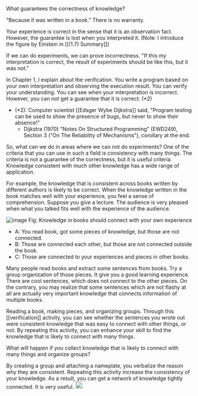 
What guarantees the correctness of knowledge?

"Because it was written in a book." There is no warranty.

Your experience is correct in the sense that it is an observation fact. However, the guarantee is lost when you interpreted it. (Note: I introduce the figure by Einstein in [[(1.7) Summary]])

If we can do experiments, we can prove incorrectness. "If this my interpretation is correct, the result of experiments should be like this, but it was not."

In Chapter 1, I explain about the verification. You write a program based on your own interpretation and observing the execution result. You can verify your understanding. You can see when your interpretation is incorrect. However, you can not get a guarantee that it is correct.  (*2)

- (*2): Computer scientist [[Edsger Wybe Dijkstra]] said, "Program testing can be used to show the presence of bugs, but never to show their absence!"
    - Dijkstra (1970) "Notes On Structured Programming" (EWD249), Section 3 ("On The Reliability of Mechanisms"), corollary at the end.

So, what can we do in areas where we can not do experiments? One of the criteria that you can use in such a field is consistency with many things. The criteria is not a guarantee of the correctness, but it is useful criteria. Knowledge consistent with much other knowledge has a wide range of application.

For example, the knowledge that is consistent across books written by different authors is likely to be correct. When the knowledge written in the book matches well with your experience, you feel a sense of comprehension. Suppose you give a lecture. The audience is very pleased when what you talked fits well with the experience of the audience.

![image](https://gyazo.com/4169ef3a64097dd3dcd5ad1de5a26496/thumb/1000)
Fig: Knowledge in books should connect with your own experience

- A: You read book, got some pieces of knowledge, but those are not connected.
- B: Those are connected each other, but those are not connected outside the book.
- C: Those are connected to your experiences and pieces in other books.


Many people read books and extract some sentences from books. Try a group organization of those pieces. It give you a good learning experience. There are cool sentences, which does not connect to the other pieces. On the contrary, you may realize that some sentences which are not flashy at all are actually very important knowledge that connects information of multiple books.

Reading a book, making pieces, and organizing groups. Through this [[verification]] activity, you can see whether the sentences you wrote out were consistent knowledge that was easy to connect with other things, or not. By repeating this activity, you can enhance your skill to find the knowledge that is likely to connect with many things.

What will happen if you collect knowledge that is likely to connect with many things and organize groups?

By creating a group and attaching a nameplate, you verbalize the reason why they are consistent. Repeating this activity increase the consistency of your knowledge. As a result, you can get a network of knowledge tightly connected. It is very useful.
<img src='https://scrapbox.io/api/pages/nishio/en/icon' alt='en.icon' height="19.5"/>
